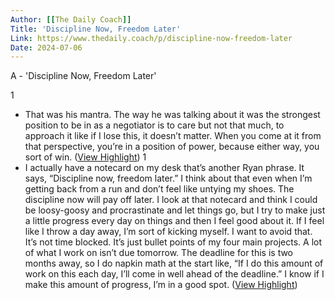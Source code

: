 ```yaml
---
Author: [[The Daily Coach]]
Title: 'Discipline Now, Freedom Later'
Link: https://www.thedaily.coach/p/discipline-now-freedom-later
Date: 2024-07-06
---
```

A - 'Discipline Now, Freedom Later'

1
- That was his mantra. The way he was talking about it was the strongest position to be in as a negotiator is to care but not that much, to approach it like if I lose this, it doesn’t matter. When you come at it from that perspective, you’re in a position of power, because either way, you sort of win. ([View Highlight](https://read.readwise.io/read/01hmfdk1mg06thf5ewx300mw8e))
1
- I actually have a notecard on my desk that’s another Ryan phrase. It says, “Discipline now, freedom later.” I think about that even when I’m getting back from a run and don’t feel like untying my shoes. The discipline now will pay off later. I look at that notecard and think I could be loosy-goosy and procrastinate and let things go, but I try to make just a little progress every day on things and then I feel good about it. If I feel like I throw a day away, I’m sort of kicking myself. I want to avoid that.
  It’s not time blocked. It’s just bullet points of my four main projects. A lot of what I work on isn’t due tomorrow. The deadline for this is two months away, so I do napkin math at the start like, “If I do this amount of work on this each day, I’ll come in well ahead of the deadline.” I know if I make this amount of progress, I’m in a good spot. ([View Highlight](https://read.readwise.io/read/01hmfdjb3txbsfsk67wk5y9v1k))
